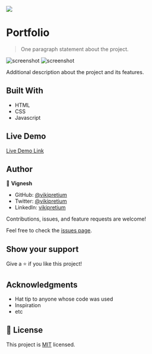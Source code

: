 ![](https://img.shields.io/badge/Microverse-blueviolet)

# Portfolio

> One paragraph statement about the project.

![screenshot]()
![screenshot]()

Additional description about the project and its features.

## Built With

- HTML
- CSS
- Javascript

## Live Demo

[Live Demo Link]()

## Author

👤 **Vignesh**

- GitHub: [@vikipretium](https://github.com/vikipretium)
- Twitter: [@vikipretium](https://twitter.com/vikipretium)
- LinkedIn: [vikipretium](https://linkedin.com/in/vikipretium)


Contributions, issues, and feature requests are welcome!

Feel free to check the [issues page](../../issues/).

## Show your support

Give a ⭐️ if you like this project!

## Acknowledgments

- Hat tip to anyone whose code was used
- Inspiration
- etc

## 📝 License

This project is [MIT](./MIT.md) licensed.
